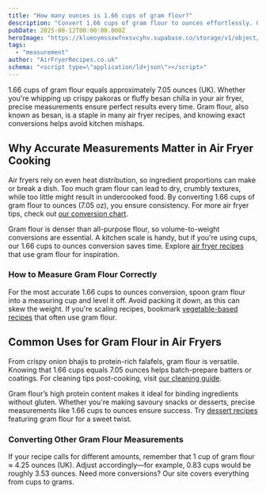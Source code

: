 ```yaml
---
title: "How many ounces is 1.66 cups of gram flour?"
description: "Convert 1.66 cups of gram flour to ounces effortlessly. Get precise measurements for perfect air fryer recipes every time."
pubDate: 2025-08-12T00:00:00.000Z
heroImage: "https://klueoymssxwfnxsvcyhv.supabase.co/storage/v1/object/public/md/how-many-ounces-is-1-66-cups-of-gram-flour-66907650.webp"
tags:
  - "measurement"
author: "AirFryerRecipes.co.uk"
schema: "<script type=\"application/ld+json\"></script>"
---
```


<p>1.66 cups of gram flour equals approximately 7.05 ounces (UK). Whether you're whipping up crispy pakoras or fluffy besan chilla in your air fryer, precise measurements ensure perfect results every time. Gram flour, also known as besan, is a staple in many air fryer recipes, and knowing exact conversions helps avoid kitchen mishaps.</p>  

<h2>Why Accurate Measurements Matter in Air Fryer Cooking</h2>  
<p>Air fryers rely on even heat distribution, so ingredient proportions can make or break a dish. Too much gram flour can lead to dry, crumbly textures, while too little might result in undercooked food. By converting 1.66 cups of gram flour to ounces (7.05 oz), you ensure consistency. For more air fryer tips, check out <a href=https://www.airfryerrecipe.co.uk/air-fryer-conversion-chart>our conversion chart</a>.</p>  

<p>Gram flour is denser than all-purpose flour, so volume-to-weight conversions are essential. A kitchen scale is handy, but if you're using cups, our 1.66 cups to ounces conversion saves time. Explore <a href=https://www.airfryerrecipe.co.uk/recipes>air fryer recipes</a> that use gram flour for inspiration.</p>  

<h3>How to Measure Gram Flour Correctly</h3>  
<p>For the most accurate 1.66 cups to ounces conversion, spoon gram flour into a measuring cup and level it off. Avoid packing it down, as this can skew the weight. If you're scaling recipes, bookmark <a href=https://www.airfryerrecipe.co.uk/recipe-category/vegetables>vegetable-based recipes</a> that often use gram flour.</p>  

<h2>Common Uses for Gram Flour in Air Fryers</h2>  
<p>From crispy onion bhajis to protein-rich falafels, gram flour is versatile. Knowing that 1.66 cups equals 7.05 ounces helps batch-prepare batters or coatings. For cleaning tips post-cooking, visit <a href=https://www.airfryerrecipe.co.uk/air-fryer-cleaner>our cleaning guide</a>.</p>  

<p>Gram flour’s high protein content makes it ideal for binding ingredients without gluten. Whether you're making savoury snacks or desserts, precise measurements like 1.66 cups to ounces ensure success. Try <a href=https://www.airfryerrecipe.co.uk/recipe-category/dessert>dessert recipes</a> featuring gram flour for a sweet twist.</p>  

<h3>Converting Other Gram Flour Measurements</h3>  
<p>If your recipe calls for different amounts, remember that 1 cup of gram flour ≈ 4.25 ounces (UK). Adjust accordingly—for example, 0.83 cups would be roughly 3.53 ounces. Need more conversions? Our site covers everything from cups to grams.</p>